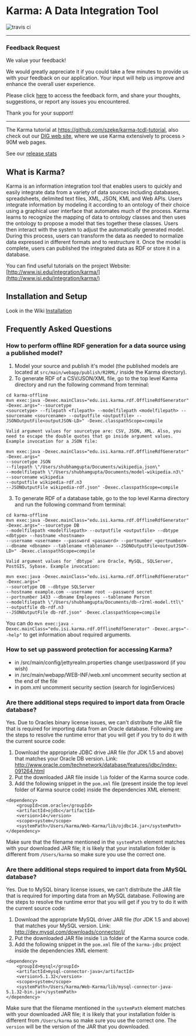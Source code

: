 # Karma: A Data Integration Tool

![travis ci](https://travis-ci.org/usc-isi-i2/Web-Karma.svg?branch=master)

---

### Feedback Request

We value your feedback!

We would greatly appreciate it if you could take a few minutes to provide us with your feedback on our application. Your input will help us improve and enhance the overall user experience.

Please click [here](https://docs.google.com/forms/d/e/1FAIpQLScARPfj46DO3bRcwD84YeTz967Hqjr2O8QTFjuPug77UKufyg/viewform) to access the feedback form, and share your thoughts, suggestions, or report any issues you encountered.

Thank you for your support!

---

The Karma tutorial at https://github.com/szeke/karma-tcdl-tutorial, also check out our [DIG web site](http://usc-isi-i2.github.io/dig/), where we use Karma extensively to process > 90M web pages.

See our [release stats](http://www.somsubhra.com/github-release-stats/?username=usc-isi-i2&repository=Web-Karma)

## What is Karma?

Karma is an information integration tool that enables users to quickly and easily integrate data from a variety of data sources including databases, spreadsheets, delimited text files, XML, JSON, KML and Web APIs. Users integrate information by modeling it according to an ontology of their choice using a graphical user interface that automates much of the process. Karma learns to recognize the mapping of data to ontology classes and then uses the ontology to propose a model that ties together these classes. Users then interact with the system to adjust the automatically generated model. During this process, users can transform the data as needed to normalize data expressed in different formats and to restructure it. Once the model is complete, users can published the integrated data as RDF or store it in a database.

You can find useful tutorials on the project Website: [http://www.isi.edu/integration/karma/](http://www.isi.edu/integration/karma/)

## Installation and Setup

Look in the Wiki [Installation](https://github.com/InformationIntegrationGroup/Web-Karma/wiki/Installation)

## Frequently Asked Questions

### How to perform offline RDF generation for a data source using a published model?

1. Model your source and publish it's model (the published models are located at `src/main/webapp/publish/R2RML/` inside the Karma directory).
2. To generate RDF of a CSV/JSON/XML file, go to the top level Karma directory and run the following command from terminal:

```
cd karma-offline
mvn exec:java -Dexec.mainClass="edu.isi.karma.rdf.OfflineRdfGenerator" -Dexec.args="--sourcetype
<sourcetype> --filepath <filepath> --modelfilepath <modelfilepath> --sourcename <sourcename> --outputfile <outputfile> --JSONOutputFile<outputJSON-LD>" -Dexec.classpathScope=compile
```

    Valid argument values for sourcetype are: CSV, JSON, XML. Also, you need to escape the double quotes that go inside argument values. Example invocation for a JSON file:

```
mvn exec:java -Dexec.mainClass="edu.isi.karma.rdf.OfflineRdfGenerator" -Dexec.args="
--sourcetype JSON
--filepath \"/Users/shubhamgupta/Documents/wikipedia.json\"
--modelfilepath \"/Users/shubhamgupta/Documents/model-wikipedia.n3\"
--sourcename wikipedia
--outputfile wikipedia-rdf.n3
--JSONOutputFile wikipedia-rdf.json" -Dexec.classpathScope=compile
```

3. To generate RDF of a database table, go to the top level Karma directory and run the following command from terminal:

```
cd karma-offline
mvn exec:java -Dexec.mainClass="edu.isi.karma.rdf.OfflineRdfGenerator" -Dexec.args="--sourcetype DB
--modelfilepath <modelfilepath> --outputfile <outputfile> --dbtype <dbtype> --hostname <hostname>
--username <username> --password <password> --portnumber <portnumber> --dbname <dbname> --tablename <tablename> --JSONOutputFile<outputJSON-LD>" -Dexec.classpathScope=compile
```

    Valid argument values for `dbtype` are Oracle, MySQL, SQLServer, PostGIS, Sybase. Example invocation:

```
mvn exec:java -Dexec.mainClass="edu.isi.karma.rdf.OfflineRdfGenerator" -Dexec.args="
--sourcetype DB --dbtype SQLServer
--hostname example.com --username root --password secret
--portnumber 1433 --dbname Employees --tablename Person
--modelfilepath \"/Users/shubhamgupta/Documents/db-r2rml-model.ttl\"
--outputfile db-rdf.n3
--JSONOutputFile db-rdf.json" -Dexec.classpathScope=compile
```

You can do `mvn exec:java -Dexec.mainClass="edu.isi.karma.rdf.OfflineRdfGenerator" -Dexec.args="--help"` to get information about required arguments.

### How to set up password protection for accessing Karma?

- in /src/main/config/jettyrealm.properties change user/password (if you wish)
- in /src/main/webapp/WEB-INF/web.xml uncomment security section at the end of the file
- in pom.xml uncomment security section (search for loginServices)

### Are there additional steps required to import data from Oracle database?

Yes. Due to Oracles binary license issues, we can't distribute the JAR file that is required for importing data from an Oracle database. Following are the steps to resolve the runtime error that you will get if you try to do it with the current source code:

1. Download the appropriate JDBC drive JAR file (for JDK 1.5 and above) that matches your Oracle DB version. Link: http://www.oracle.com/technetwork/database/features/jdbc/index-091264.html
2. Put the downloaded JAR file inside `lib` folder of the Karma source code.
3. Add the following snippet in the `pom.xml` file (present inside the top level folder of Karma source code) inside the dependencies XML element:

```
<dependency>
    <groupId>com.oracle</groupId>
    <artifactId>ojdbc</artifactId>
    <version>14</version>
    <scope>system</scope>
    <systemPath>/Users/karma/Web-Karma/lib/ojdbc14.jar</systemPath>
</dependency>
```

Make sure that the filename mentioned in the `systemPath` element matches with your downloaded JAR file; it is likely that your installation folder is different from `/Users/karma` so make sure you use the correct one.

### Are there additional steps required to import data from MySQL database?

Yes. Due to MySQL binary license issues, we can't distribute the JAR file that is required for importing data from an MySQL database. Following are the steps to resolve the runtime error that you will get if you try to do it with the current source code:

1. Download the appropriate MySQL driver JAR file (for JDK 1.5 and above) that matches your MySQL version. Link: http://dev.mysql.com/downloads/connector/j/
2. Put the downloaded JAR file inside `lib` folder of the Karma source code.
3. Add the following snippet in the `pom.xml` file of the `karma-jdbc` project inside the dependencies XML element:

```
<dependency>
    <groupId>mysql</groupId>
    <artifactId>mysql-connector-java</artifactId>
    <version>5.1.32</version>
    <scope>system</scope>
    <systemPath>/Users/karma/Web-Karma/lib/mysql-connector-java-5.1.32-bin.jar</systemPath>
</dependency>
```

Make sure that the filename mentioned in the `systemPath` element matches with your downloaded JAR file; it is likely that your installation folder is different from `/Users/karma` so make sure you use the correct one. The `version` will be the version of the JAR that you downloaded.
